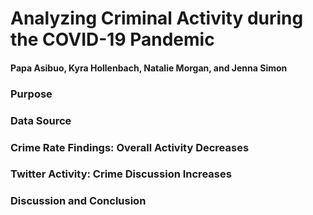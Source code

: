 # <b>Analyzing Criminal Activity during the COVID-19 Pandemic</b>
#### Papa Asibuo, Kyra Hollenbach, Natalie Morgan, and Jenna Simon

### Purpose

### Data Source

### Crime Rate Findings: Overall Activity Decreases

### Twitter Activity: Crime Discussion Increases

### Discussion and Conclusion
